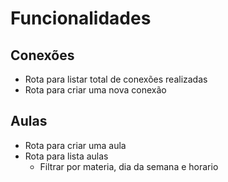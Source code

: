 # Funcionalidades

## Conexões

- Rota para listar total de conexões realizadas
- Rota para criar uma nova conexão

## Aulas

- Rota para criar uma aula
- Rota para lista aulas
  - Filtrar por materia, dia da semana e horario
